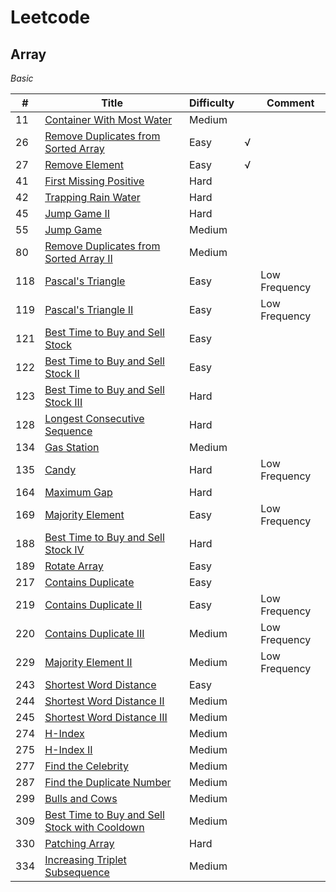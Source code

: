 # Leetcode

## Array

*Basic*

| #    | Title                                                        | Difficulty |      | Comment       |
| ---- | ------------------------------------------------------------ | ---------- | ---- | ------------- |
| 11   | [Container With Most Water](https://leetcode.com/problems/container-with-most-water) | Medium     |      |               |
| 26   | [Remove Duplicates from Sorted Array](https://leetcode.com/problems/remove-duplicates-from-sorted-array) | Easy       | √    |               |
| 27   | [Remove Element](https://leetcode.com/problems/remove-element) | Easy       | √    |               |
| 41   | [First Missing Positive](https://leetcode.com/problems/first-missing-positive) | Hard       |      |               |
| 42   | [Trapping Rain Water](https://leetcode.com/problems/trapping-rain-water) | Hard       |      |               |
| 45   | [Jump Game II](https://leetcode.com/problems/jump-game-ii)   | Hard       |      |               |
| 55   | [Jump Game](https://leetcode.com/problems/jump-game)         | Medium     |      |               |
| 80   | [Remove Duplicates from Sorted Array II](https://leetcode.com/problems/remove-duplicates-from-sorted-array-ii) | Medium     |      |               |
| 118  | [Pascal's Triangle](https://leetcode.com/problems/pascals-triangle) | Easy       |      | Low Frequency |
| 119  | [Pascal's Triangle II](https://leetcode.com/problems/pascals-triangle-ii) | Easy       |      | Low Frequency |
| 121  | [Best Time to Buy and Sell Stock](https://leetcode.com/problems/best-time-to-buy-and-sell-stock) | Easy       |      |               |
| 122  | [Best Time to Buy and Sell Stock II](https://leetcode.com/problems/best-time-to-buy-and-sell-stock-ii) | Easy       |      |               |
| 123  | [Best Time to Buy and Sell Stock III](https://leetcode.com/problems/best-time-to-buy-and-sell-stock-iii) | Hard       |      |               |
| 128  | [Longest Consecutive Sequence](https://leetcode.com/problems/longest-consecutive-sequence) | Hard       |      |               |
| 134  | [Gas Station](https://leetcode.com/problems/gas-station)     | Medium     |      |               |
| 135  | [Candy](https://leetcode.com/problems/candy)                 | Hard       |      | Low Frequency |
| 164  | [Maximum Gap](https://leetcode.com/problems/maximum-gap)     | Hard       |      |               |
| 169  | [Majority Element](https://leetcode.com/problems/majority-element) | Easy       |      | Low Frequency |
| 188  | [Best Time to Buy and Sell Stock IV](https://leetcode.com/problems/best-time-to-buy-and-sell-stock-iv) | Hard       |      |               |
| 189  | [Rotate Array](https://leetcode.com/problems/rotate-array)   | Easy       |      |               |
| 217  | [Contains Duplicate](https://leetcode.com/problems/contains-duplicate) | Easy       |      |               |
| 219  | [Contains Duplicate II](https://leetcode.com/problems/contains-duplicate-ii) | Easy       |      | Low Frequency |
| 220  | [Contains Duplicate III](https://leetcode.com/problems/contains-duplicate-iii) | Medium     |      | Low Frequency |
| 229  | [Majority Element II](https://leetcode.com/problems/majority-element-ii) | Medium     |      | Low Frequency |
| 243  | [Shortest Word Distance](https://leetcode.com/problems/shortest-word-distance) | Easy       |      |               |
| 244  | [Shortest Word Distance II](https://leetcode.com/problems/shortest-word-distance-ii) | Medium     |      |               |
| 245  | [Shortest Word Distance III](https://leetcode.com/problems/shortest-word-distance-iii) | Medium     |      |               |
| 274  | [H-Index](https://leetcode.com/problems/h-index)             | Medium     |      |               |
| 275  | [H-Index II](https://leetcode.com/problems/h-index-ii)       | Medium     |      |               |
| 277  | [Find the Celebrity](https://leetcode.com/problems/find-the-celebrity) | Medium     |      |               |
| 287  | [Find the Duplicate Number](https://leetcode.com/problems/find-the-duplicate-number) | Medium     |      |               |
| 299  | [Bulls and Cows](https://leetcode.com/problems/bulls-and-cows) | Medium     |      |               |
| 309  | [Best Time to Buy and Sell Stock with Cooldown](https://leetcode.com/problems/best-time-to-buy-and-sell-stock-with-cooldown) | Medium     |      |               |
| 330  | [Patching Array](https://leetcode.com/problems/patching-array) | Hard       |      |               |
| 334  | [Increasing Triplet Subsequence](https://leetcode.com/problems/increasing-triplet-subsequence) | Medium     |      |               |

